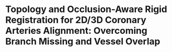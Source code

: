 # Topology and Occlusion-Aware Rigid Registration for 2D/3D Coronary Arteries Alignment: Overcoming Branch Missing and Vessel Overlap
